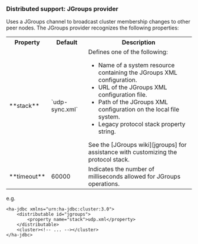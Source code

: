 ###	Distributed support: JGroups provider

Uses a JGroups channel to broadcast cluster membership changes to other peer nodes.
The JGroups provider recognizes the following properties:
<table>
	<tr>
		<th>Property</th>
		<th>Default</th>
		<th>Description</th>
	</tr>
	<tr>
		<td>**stack**</td>
		<td>`udp-sync.xml`</td>
		<td>
			Defines one of the following:
			<ul>
				<li>Name of a system resource containing the JGroups XML configuration.</li>
				<li>URL of the JGroups XML configuration file.</li>
				<li>Path of the JGroups XML configuration on the local file system.</li>
				<li>Legacy protocol stack property string.</li>
			</ul>
			See the [JGroups wiki][jgroups] for assistance with customizing the protocol stack.
		</td>
	</tr>
	<tr>
		<td>**timeout**</td>
		<td>60000</td>
		<td>Indicates the number of milliseconds allowed for JGroups operations.</td>
	</tr>
</table>

e.g.

	<ha-jdbc xmlns="urn:ha-jdbc:cluster:3.0">
		<distributable id="jgroups">
			<property name="stack">udp.xml</property>
		</distributable>
		<cluster><!-- ... --></cluster>
	</ha-jdbc>

[jgroups]: http://community.jboss.org/wiki/JGroups "JGroups"


